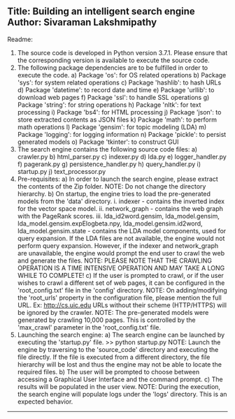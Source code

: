 Title:
Building an intelligent search engine
Author:
Sivaraman Lakshmipathy
-------------------

Readme:
1. The source code is developed in Python version 3.7.1. Please ensure that the corresponding version is available to execute the source code.
2. The following package dependencies are to be fulfilled in order to execute the code.
    a) Package 'os': for OS related operations
    b) Package 'sys': for system related operations
    c) Package 'hashlib': to hash URLs
    d) Package 'datetime': to record date and time
    e) Package 'urllib': to download web pages
    f) Package 'ssl': to handle SSL operations
    g) Package 'string': for string operations
    h) Package 'nltk': for text processing
    i) Package 'bs4': for HTML processing
    j) Package 'json': to store extracted contents as JSON files
    k) Package 'math': to perform math operations
    l) Package 'gensim': for topic modeling (LDA)
    m) Package 'logging': for logging information
    n) Package 'pickle': to persist generated models
    o) Package 'tkinter': to construct GUI
3. The search engine contains the following source code files:
    a) crawler.py
    b) html_parser.py
    c) indexer.py
    d) lda.py
    e) logger_handler.py
    f) pagerank.py
    g) persistence_handler.py
    h) query_handler.py
    i) startup.py
    j) text_processor.py
4. Pre-requisites: 
    a) In order to launch the search engine, please extract the contents of the Zip folder. 
    NOTE:   Do not change the directory hierarchy.
    b) On startup, the engine tries to load the pre-generated models from the 'data' directory. 
        i.   indexer - contains the inverted index for the vector space model.
        ii.  network_graph - contains the web graph with the PageRank scores.
        iii. lda_id2word.gensim, lda_model.gensim, lda_model.gensim.expElogbeta.npy, lda_model.gensim.id2word, lda_model.gensim.state - contains the LDA model components, used for query expansion.
    If the LDA files are not available, the engine would not perform query expansion. However, if the indexer and network_graph are unavailable, the engine would prompt the end user to crawl the web and generate the files.
    NOTE: PLEASE NOTE THAT THE CRAWLING OPERATION IS A TIME INTENSIVE OPERATION AND MAY TAKE A LONG WHILE TO COMPLETE!
    c) If the user is prompted to crawl, or if the user wishes to crawl a different set of web pages, it can be configured in the 'root_config.txt' file in the 'config' directory.
    NOTE:   On adding/modifying the 'root_urls' property in the configuration file, please mention the full URL.
            Ex: http://cs.uic.edu
            URLs without their scheme (HTTP/HTTPS) will be ignored by the crawler.
    NOTE:   The pre-generated models were generated by crawling 10,000 pages. This is controlled by the 'max_crawl' parameter in the 'root_config.txt' file.
5. Launching the search engine:
    a) The search engine can be launched by executing the 'startup.py' file.
        >> python startup.py
    NOTE:   Launch the engine by traversing to the 'source_code' directory and executing the file directly. If the file is executed from a different directory, the file hierarchy will be lost and thus the engine may not be able to locate the required files.
    b) The user will be prompted to choose between accessing a Graphical User Interface and the command prompt.
    c) The results will be populated in the user view.
    NOTE:   During the execution, the search engine will populate logs under the 'logs' directory. This is an expected behavior.
-------------------
